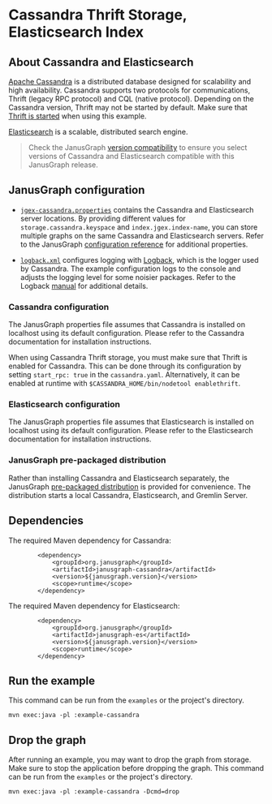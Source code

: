 # Cassandra Thrift Storage, Elasticsearch Index

## About Cassandra and Elasticsearch

[Apache Cassandra](https://cassandra.apache.org/) is a distributed database
designed for scalability and high availability. Cassandra supports two
protocols for communications, Thrift (legacy RPC protocol) and CQL (native
protocol). Depending on the Cassandra version, Thrift may not be started by
default. Make sure that [Thrift is started](https://docs.datastax.com/en/cassandra/2.1/cassandra/tools/toolsStatusThrift.html)
when using this example.

[Elasticsearch](https://www.elastic.co/products/elasticsearch) is a scalable,
distributed search engine.

> Check the JanusGraph [version compatibility](https://docs.janusgraph.org/latest/version-compat.html)
to ensure you select versions of Cassandra and Elasticsearch compatible with
this JanusGraph release.

## JanusGraph configuration

* [`jgex-cassandra.properties`](conf/jgex-cassandra.properties) contains the
Cassandra and Elasticsearch server locations. By providing different values
for `storage.cassandra.keyspace` and `index.jgex.index-name`, you can store
multiple graphs on the same Cassandra and Elasticsearch servers. Refer to
the JanusGraph [configuration reference](https://docs.janusgraph.org/latest/config-ref.html)
for additional properties.

* [`logback.xml`](conf/logback.xml) configures logging with [Logback](https://logback.qos.ch/),
which is the logger used by Cassandra. The example configuration logs to the
console and adjusts the logging level for some noisier packages. Refer to
the Logback [manual](https://logback.qos.ch/manual/index.html) for additional
details.

### Cassandra configuration

The JanusGraph properties file assumes that Cassandra is installed on localhost
using its default configuration. Please refer to the Cassandra documentation
for installation instructions.

When using Cassandra Thrift storage, you must make sure that Thrift is enabled
for Cassandra. This can be done through its configuration by setting
`start_rpc: true` in the `cassandra.yaml`. Alternatively, it can be enabled
at runtime with `$CASSANDRA_HOME/bin/nodetool enablethrift`.

### Elasticsearch configuration

The JanusGraph properties file assumes that Elasticsearch is installed on
localhost using its default configuration. Please refer to the Elasticsearch
documentation for installation instructions.

### JanusGraph pre-packaged distribution

Rather than installing Cassandra and Elasticsearch separately, the JanusGraph
[pre-packaged distribution](https://docs.janusgraph.org/latest/server.html#_using_the_pre_packaged_distribution)
is provided for convenience. The distribution starts a local Cassandra,
Elasticsearch, and Gremlin Server.

## Dependencies

The required Maven dependency for Cassandra:

```
        <dependency>
            <groupId>org.janusgraph</groupId>
            <artifactId>janusgraph-cassandra</artifactId>
            <version>${janusgraph.version}</version>
            <scope>runtime</scope>
        </dependency>
```

The required Maven dependency for Elasticsearch:

```
        <dependency>
            <groupId>org.janusgraph</groupId>
            <artifactId>janusgraph-es</artifactId>
            <version>${janusgraph.version}</version>
            <scope>runtime</scope>
        </dependency>
```

## Run the example

This command can be run from the `examples` or the project's directory.

```
mvn exec:java -pl :example-cassandra
```

## Drop the graph

After running an example, you may want to drop the graph from storage. Make
sure to stop the application before dropping the graph. This command can be
run from the `examples` or the project's directory.

```
mvn exec:java -pl :example-cassandra -Dcmd=drop
```
